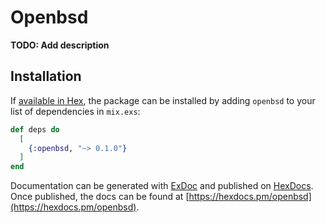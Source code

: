 # Openbsd

**TODO: Add description**

## Installation

If [available in Hex](https://hex.pm/docs/publish), the package can be installed
by adding `openbsd` to your list of dependencies in `mix.exs`:

```elixir
def deps do
  [
    {:openbsd, "~> 0.1.0"}
  ]
end
```

Documentation can be generated with [ExDoc](https://github.com/elixir-lang/ex_doc)
and published on [HexDocs](https://hexdocs.pm). Once published, the docs can
be found at [https://hexdocs.pm/openbsd](https://hexdocs.pm/openbsd).

